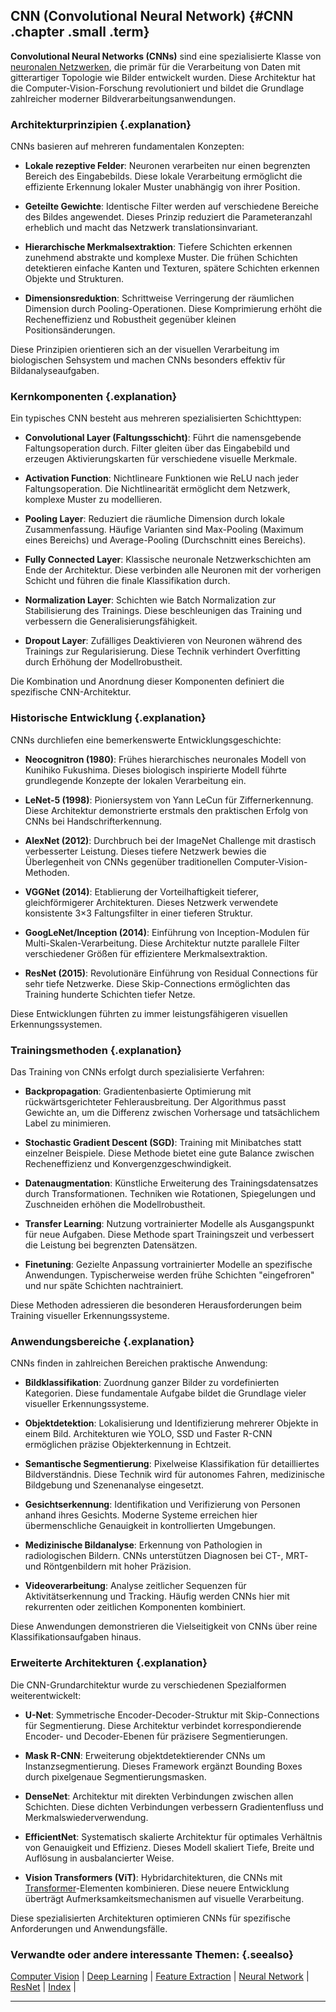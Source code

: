 ## CNN (Convolutional Neural Network) {#CNN .chapter .small .term}

**Convolutional Neural Networks (CNNs)** sind eine spezialisierte Klasse von [neuronalen Netzwerken](#Neural-Network), die primär für die Verarbeitung von Daten mit gitterartiger Topologie wie Bilder entwickelt wurden.
Diese Architektur hat die Computer-Vision-Forschung revolutioniert und bildet die Grundlage zahlreicher moderner Bildverarbeitungsanwendungen.

### Architekturprinzipien {.explanation}

CNNs basieren auf mehreren fundamentalen Konzepten:

- **Lokale rezeptive Felder**: Neuronen verarbeiten nur einen begrenzten Bereich des Eingabebilds.
Diese lokale Verarbeitung ermöglicht die effiziente Erkennung lokaler Muster unabhängig von ihrer Position.

- **Geteilte Gewichte**: Identische Filter werden auf verschiedene Bereiche des Bildes angewendet.
Dieses Prinzip reduziert die Parameteranzahl erheblich und macht das Netzwerk translationsinvariant.

- **Hierarchische Merkmalsextraktion**: Tiefere Schichten erkennen zunehmend abstrakte und komplexe Muster.
Die frühen Schichten detektieren einfache Kanten und Texturen, spätere Schichten erkennen Objekte und Strukturen.

- **Dimensionsreduktion**: Schrittweise Verringerung der räumlichen Dimension durch Pooling-Operationen.
Diese Komprimierung erhöht die Recheneffizienz und Robustheit gegenüber kleinen Positionsänderungen.

Diese Prinzipien orientieren sich an der visuellen Verarbeitung im biologischen Sehsystem und machen CNNs besonders effektiv für Bildanalyseaufgaben.

### Kernkomponenten {.explanation}

Ein typisches CNN besteht aus mehreren spezialisierten Schichttypen:

- **Convolutional Layer (Faltungsschicht)**: Führt die namensgebende Faltungsoperation durch.
Filter gleiten über das Eingabebild und erzeugen Aktivierungskarten für verschiedene visuelle Merkmale.

- **Activation Function**: Nichtlineare Funktionen wie ReLU nach jeder Faltungsoperation.
Die Nichtlinearität ermöglicht dem Netzwerk, komplexe Muster zu modellieren.

- **Pooling Layer**: Reduziert die räumliche Dimension durch lokale Zusammenfassung.
Häufige Varianten sind Max-Pooling (Maximum eines Bereichs) und Average-Pooling (Durchschnitt eines Bereichs).

- **Fully Connected Layer**: Klassische neuronale Netzwerkschichten am Ende der Architektur.
Diese verbinden alle Neuronen mit der vorherigen Schicht und führen die finale Klassifikation durch.

- **Normalization Layer**: Schichten wie Batch Normalization zur Stabilisierung des Trainings.
Diese beschleunigen das Training und verbessern die Generalisierungsfähigkeit.

- **Dropout Layer**: Zufälliges Deaktivieren von Neuronen während des Trainings zur Regularisierung.
Diese Technik verhindert Overfitting durch Erhöhung der Modellrobustheit.

Die Kombination und Anordnung dieser Komponenten definiert die spezifische CNN-Architektur.

### Historische Entwicklung {.explanation}

CNNs durchliefen eine bemerkenswerte Entwicklungsgeschichte:

- **Neocognitron (1980)**: Frühes hierarchisches neuronales Modell von Kunihiko Fukushima.
Dieses biologisch inspirierte Modell führte grundlegende Konzepte der lokalen Verarbeitung ein.

- **LeNet-5 (1998)**: Pioniersystem von Yann LeCun für Ziffernerkennung.
Diese Architektur demonstrierte erstmals den praktischen Erfolg von CNNs bei Handschrifterkennung.

- **AlexNet (2012)**: Durchbruch bei der ImageNet Challenge mit drastisch verbesserter Leistung.
Dieses tiefere Netzwerk bewies die Überlegenheit von CNNs gegenüber traditionellen Computer-Vision-Methoden.

- **VGGNet (2014)**: Etablierung der Vorteilhaftigkeit tieferer, gleichförmigerer Architekturen.
Dieses Netzwerk verwendete konsistente 3×3 Faltungsfilter in einer tieferen Struktur.

- **GoogLeNet/Inception (2014)**: Einführung von Inception-Modulen für Multi-Skalen-Verarbeitung.
Diese Architektur nutzte parallele Filter verschiedener Größen für effizientere Merkmalsextraktion.

- **ResNet (2015)**: Revolutionäre Einführung von Residual Connections für sehr tiefe Netzwerke.
Diese Skip-Connections ermöglichten das Training hunderte Schichten tiefer Netze.

Diese Entwicklungen führten zu immer leistungsfähigeren visuellen Erkennungssystemen.

### Trainingsmethoden {.explanation}

Das Training von CNNs erfolgt durch spezialisierte Verfahren:

- **Backpropagation**: Gradientenbasierte Optimierung mit rückwärtsgerichteter Fehlerausbreitung.
Der Algorithmus passt Gewichte an, um die Differenz zwischen Vorhersage und tatsächlichem Label zu minimieren.

- **Stochastic Gradient Descent (SGD)**: Training mit Minibatches statt einzelner Beispiele.
Diese Methode bietet eine gute Balance zwischen Recheneffizienz und Konvergenzgeschwindigkeit.

- **Datenaugmentation**: Künstliche Erweiterung des Trainingsdatensatzes durch Transformationen.
Techniken wie Rotationen, Spiegelungen und Zuschneiden erhöhen die Modellrobustheit.

- **Transfer Learning**: Nutzung vortrainierter Modelle als Ausgangspunkt für neue Aufgaben.
Diese Methode spart Trainingszeit und verbessert die Leistung bei begrenzten Datensätzen.

- **Finetuning**: Gezielte Anpassung vortrainierter Modelle an spezifische Anwendungen.
Typischerweise werden frühe Schichten "eingefroren" und nur späte Schichten nachtrainiert.

Diese Methoden adressieren die besonderen Herausforderungen beim Training visueller Erkennungssysteme.

### Anwendungsbereiche {.explanation}

CNNs finden in zahlreichen Bereichen praktische Anwendung:

- **Bildklassifikation**: Zuordnung ganzer Bilder zu vordefinierten Kategorien.
Diese fundamentale Aufgabe bildet die Grundlage vieler visueller Erkennungssysteme.

- **Objektdetektion**: Lokalisierung und Identifizierung mehrerer Objekte in einem Bild.
Architekturen wie YOLO, SSD und Faster R-CNN ermöglichen präzise Objekterkennung in Echtzeit.

- **Semantische Segmentierung**: Pixelweise Klassifikation für detailliertes Bildverständnis.
Diese Technik wird für autonomes Fahren, medizinische Bildgebung und Szenenanalyse eingesetzt.

- **Gesichtserkennung**: Identifikation und Verifizierung von Personen anhand ihres Gesichts.
Moderne Systeme erreichen hier übermenschliche Genauigkeit in kontrollierten Umgebungen.

- **Medizinische Bildanalyse**: Erkennung von Pathologien in radiologischen Bildern.
CNNs unterstützen Diagnosen bei CT-, MRT- und Röntgenbildern mit hoher Präzision.

- **Videoverarbeitung**: Analyse zeitlicher Sequenzen für Aktivitätserkennung und Tracking.
Häufig werden CNNs hier mit rekurrenten oder zeitlichen Komponenten kombiniert.

Diese Anwendungen demonstrieren die Vielseitigkeit von CNNs über reine Klassifikationsaufgaben hinaus.

### Erweiterte Architekturen {.explanation}

Die CNN-Grundarchitektur wurde zu verschiedenen Spezialformen weiterentwickelt:

- **U-Net**: Symmetrische Encoder-Decoder-Struktur mit Skip-Connections für Segmentierung.
Diese Architektur verbindet korrespondierende Encoder- und Decoder-Ebenen für präzisere Segmentierungen.

- **Mask R-CNN**: Erweiterung objektdetektierender CNNs um Instanzsegmentierung.
Dieses Framework ergänzt Bounding Boxes durch pixelgenaue Segmentierungsmasken.

- **DenseNet**: Architektur mit direkten Verbindungen zwischen allen Schichten.
Diese dichten Verbindungen verbessern Gradientenfluss und Merkmalswiederverwendung.

- **EfficientNet**: Systematisch skalierte Architektur für optimales Verhältnis von Genauigkeit und Effizienz.
Dieses Modell skaliert Tiefe, Breite und Auflösung in ausbalancierter Weise.

- **Vision Transformers (ViT)**: Hybridarchitekturen, die CNNs mit [Transformer](#Transformer)-Elementen kombinieren.
Diese neuere Entwicklung überträgt Aufmerksamkeitsmechanismen auf visuelle Verarbeitung.

Diese spezialisierten Architekturen optimieren CNNs für spezifische Anforderungen und Anwendungsfälle.

### Verwandte oder andere interessante Themen: {.seealso}

[Computer Vision](#Computer-Vision) |
[Deep Learning](#Deep-Learning) |
[Feature Extraction](#Feature-Extraction) |
[Neural Network](#Neural-Network) |
[ResNet](#ResNet) |
[Index](#Index) |

----


